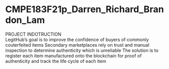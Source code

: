 # CMPE183F21p_Darren_Richard_Brandon_Lam
PROJECT INDOTRUCTION <br/>
LegitHub’s goal is to improve the confidence of buyers of commonly couterfeited items
Secondary marketplaces rely on trust and manual inspection to determine authenticity which is unreliable
The solution is to register each item manufactured onto the blockchain for proof of authenticity and track the life cycle of each item



